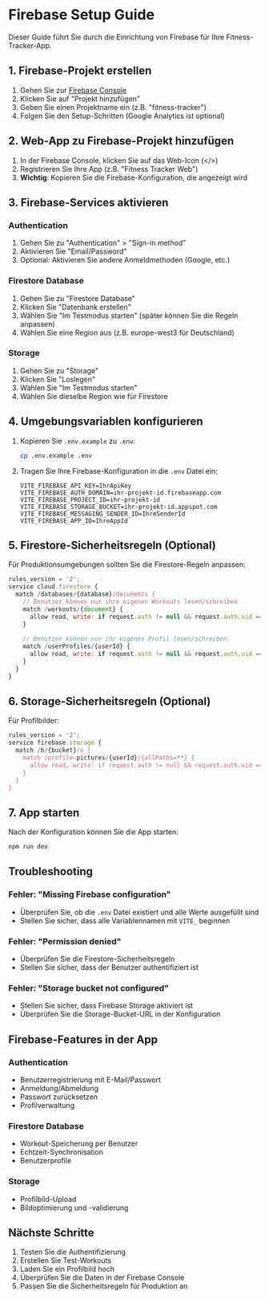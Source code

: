 # Firebase Setup Guide

Dieser Guide führt Sie durch die Einrichtung von Firebase für Ihre Fitness-Tracker-App.

## 1. Firebase-Projekt erstellen

1. Gehen Sie zur [Firebase Console](https://console.firebase.google.com/)
2. Klicken Sie auf "Projekt hinzufügen"
3. Geben Sie einen Projektname ein (z.B. "fitness-tracker")
4. Folgen Sie den Setup-Schritten (Google Analytics ist optional)

## 2. Web-App zu Firebase-Projekt hinzufügen

1. In der Firebase Console, klicken Sie auf das Web-Icon (</>)
2. Registrieren Sie Ihre App (z.B. "Fitness Tracker Web")
3. **Wichtig**: Kopieren Sie die Firebase-Konfiguration, die angezeigt wird

## 3. Firebase-Services aktivieren

### Authentication
1. Gehen Sie zu "Authentication" > "Sign-in method"
2. Aktivieren Sie "Email/Password"
3. Optional: Aktivieren Sie andere Anmeldmethoden (Google, etc.)

### Firestore Database
1. Gehen Sie zu "Firestore Database"
2. Klicken Sie "Datenbank erstellen"
3. Wählen Sie "Im Testmodus starten" (später können Sie die Regeln anpassen)
4. Wählen Sie eine Region aus (z.B. europe-west3 für Deutschland)

### Storage
1. Gehen Sie zu "Storage"
2. Klicken Sie "Loslegen"
3. Wählen Sie "Im Testmodus starten"
4. Wählen Sie dieselbe Region wie für Firestore

## 4. Umgebungsvariablen konfigurieren

1. Kopieren Sie `.env.example` zu `.env`:
   ```bash
   cp .env.example .env
   ```

2. Tragen Sie Ihre Firebase-Konfiguration in die `.env` Datei ein:
   ```env
   VITE_FIREBASE_API_KEY=IhrApiKey
   VITE_FIREBASE_AUTH_DOMAIN=ihr-projekt-id.firebaseapp.com
   VITE_FIREBASE_PROJECT_ID=ihr-projekt-id
   VITE_FIREBASE_STORAGE_BUCKET=ihr-projekt-id.appspot.com
   VITE_FIREBASE_MESSAGING_SENDER_ID=IhreSenderId
   VITE_FIREBASE_APP_ID=IhreAppId
   ```

## 5. Firestore-Sicherheitsregeln (Optional)

Für Produktionsumgebungen sollten Sie die Firestore-Regeln anpassen:

```javascript
rules_version = '2';
service cloud.firestore {
  match /databases/{database}/documents {
    // Benutzer können nur ihre eigenen Workouts lesen/schreiben
    match /workouts/{document} {
      allow read, write: if request.auth != null && request.auth.uid == resource.data.userId;
    }
    
    // Benutzer können nur ihr eigenes Profil lesen/schreiben
    match /userProfiles/{userId} {
      allow read, write: if request.auth != null && request.auth.uid == userId;
    }
  }
}
```

## 6. Storage-Sicherheitsregeln (Optional)

Für Profilbilder:

```javascript
rules_version = '2';
service firebase.storage {
  match /b/{bucket}/o {
    match /profile-pictures/{userId}/{allPaths=**} {
      allow read, write: if request.auth != null && request.auth.uid == userId;
    }
  }
}
```

## 7. App starten

Nach der Konfiguration können Sie die App starten:

```bash
npm run dev
```

## Troubleshooting

### Fehler: "Missing Firebase configuration"
- Überprüfen Sie, ob die `.env` Datei existiert und alle Werte ausgefüllt sind
- Stellen Sie sicher, dass alle Variablennamen mit `VITE_` beginnen

### Fehler: "Permission denied"
- Überprüfen Sie die Firestore-Sicherheitsregeln
- Stellen Sie sicher, dass der Benutzer authentifiziert ist

### Fehler: "Storage bucket not configured"
- Stellen Sie sicher, dass Firebase Storage aktiviert ist
- Überprüfen Sie die Storage-Bucket-URL in der Konfiguration

## Firebase-Features in der App

### Authentication
- Benutzerregistrierung mit E-Mail/Passwort
- Anmeldung/Abmeldung
- Passwort zurücksetzen
- Profilverwaltung

### Firestore Database
- Workout-Speicherung per Benutzer
- Echtzeit-Synchronisation
- Benutzerprofile

### Storage
- Profilbild-Upload
- Bildoptimierung und -validierung

## Nächste Schritte

1. Testen Sie die Authentifizierung
2. Erstellen Sie Test-Workouts
3. Laden Sie ein Profilbild hoch
4. Überprüfen Sie die Daten in der Firebase Console
5. Passen Sie die Sicherheitsregeln für Produktion an
